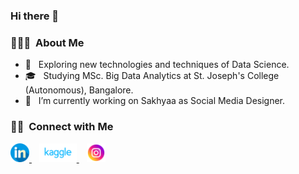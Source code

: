 ### Hi there 👋



<h3> 👨🏻‍💻 &nbsp;About Me </h3>
  
- 🤔 &nbsp; Exploring new technologies and techniques of Data Science.
- 🎓 &nbsp; Studying MSc. Big Data Analytics at St. Joseph's College (Autonomous), Bangalore.
- 🔭 &nbsp; I’m currently working on Sakhyaa as Social Media Designer.

  
  

<h3> 🤝🏻 &nbsp;Connect with Me </h3>

<a href="https://www.linkedin.com/in/manu-tom/"><img height="30" src="https://github.com/manutompkl/manutompkl/blob/main/linkedin.png?raw=true">
</a>&nbsp;&nbsp;
<a href="https://www.kaggle.com/manu1624"><img height="30" src="https://github.com/manutompkl/manutompkl/blob/main/kaggle_logo_icon_168474.png?raw=true">
</a>&nbsp;&nbsp;
<a href="https://www.instagram.com/_manu_tom/"><img height="30" src="https://github.com/manutompkl/manutompkl/blob/main/instagram.png?raw=true">


